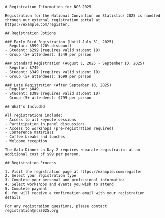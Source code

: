 
    # Registration Information for NCS 2025
    
    Registration for the National Convention on Statistics 2025 is handled through our external registration portal at https://example.com/register.
    
    ## Registration Options
    
    ### Early Bird Registration (Until July 31, 2025)
    - Regular: $599 (20% discount)
    - Student: $299 (requires valid student ID)
    - Group (5+ attendees): $549 per person
    
    ### Standard Registration (August 1, 2025 - September 10, 2025)
    - Regular: $749
    - Student: $349 (requires valid student ID)
    - Group (5+ attendees): $699 per person
    
    ### Late Registration (After September 10, 2025)
    - Regular: $849
    - Student: $399 (requires valid student ID)
    - Group (5+ attendees): $799 per person
    
    ## What's Included
    
    All registrations include:
    - Access to all keynote sessions
    - Participation in panel discussions
    - Access to workshops (pre-registration required)
    - Conference materials
    - Coffee breaks and lunches
    - Welcome reception
    
    The Gala Dinner on Day 2 requires separate registration at an additional cost of $99 per person.
    
    ## Registration Process
    
    1. Visit the registration page at https://example.com/register
    2. Select your registration type
    3. Complete your personal and professional information
    4. Select workshops and events you wish to attend
    5. Complete payment
    6. You will receive a confirmation email with your registration details
    
    For any registration questions, please contact registration@ncs2025.org
    
